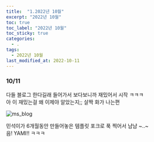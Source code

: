 ```yaml
---
title:  "1.2022년 10월"
excerpt: "2022년 10월"
toc: true
toc_label: "2022년 10월"
toc_sticky: true
categories:
  - .
tags:
  - 2022년 10월
last_modified_at: 2022-10-11
---
```


### 10/11

다들 블로그 한다길래 들어가서 보다보니까 재밌어서 시작 ㅋㅋㅋ
<br>
아 이 재밌는걸 왜 이제야 알았는지;; 살짝 화가 나는편

![ms_blog](https://user-images.githubusercontent.com/97441976/195007112-c9d1ba23-c457-4412-a10f-31f0cbe8f2b9.jpeg)

민석이가 6개월동안 만들어놓은 템플릿 포크로 푹 찍어서 냠냠 ~..~
<br>
음! YAMI!! ㅋㅋㅋ
